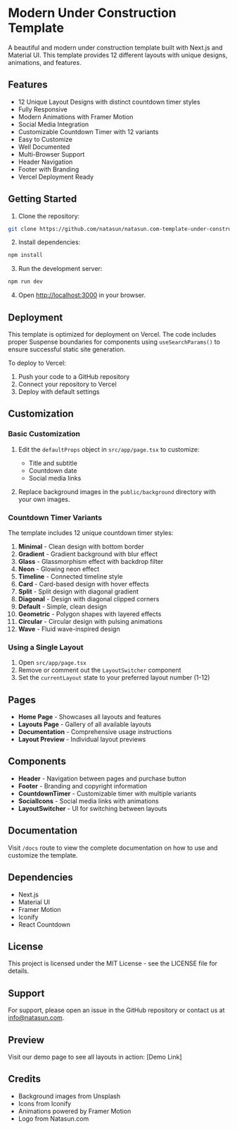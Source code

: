 # Modern Under Construction Template

A beautiful and modern under construction template built with Next.js and Material UI. This template provides 12 different layouts with unique designs, animations, and features.

## Features

- 12 Unique Layout Designs with distinct countdown timer styles
- Fully Responsive
- Modern Animations with Framer Motion
- Social Media Integration
- Customizable Countdown Timer with 12 variants
- Easy to Customize
- Well Documented
- Multi-Browser Support
- Header Navigation
- Footer with Branding
- Vercel Deployment Ready

## Getting Started

1. Clone the repository:
```bash
git clone https://github.com/natasun/natasun.com-template-under-construction.git
```

2. Install dependencies:
```bash
npm install
```

3. Run the development server:
```bash
npm run dev
```

4. Open [http://localhost:3000](http://localhost:3000) in your browser.

## Deployment

This template is optimized for deployment on Vercel. The code includes proper Suspense boundaries for components using `useSearchParams()` to ensure successful static site generation.

To deploy to Vercel:

1. Push your code to a GitHub repository
2. Connect your repository to Vercel
3. Deploy with default settings

## Customization

### Basic Customization

1. Edit the `defaultProps` object in `src/app/page.tsx` to customize:
   - Title and subtitle
   - Countdown date
   - Social media links

2. Replace background images in the `public/background` directory with your own images.

### Countdown Timer Variants

The template includes 12 unique countdown timer styles:

1. **Minimal** - Clean design with bottom border
2. **Gradient** - Gradient background with blur effect
3. **Glass** - Glassmorphism effect with backdrop filter
4. **Neon** - Glowing neon effect
5. **Timeline** - Connected timeline style
6. **Card** - Card-based design with hover effects
7. **Split** - Split design with diagonal gradient
8. **Diagonal** - Design with diagonal clipped corners
9. **Default** - Simple, clean design
10. **Geometric** - Polygon shapes with layered effects
11. **Circular** - Circular design with pulsing animations
12. **Wave** - Fluid wave-inspired design

### Using a Single Layout

1. Open `src/app/page.tsx`
2. Remove or comment out the `LayoutSwitcher` component
3. Set the `currentLayout` state to your preferred layout number (1-12)

## Pages

- **Home Page** - Showcases all layouts and features
- **Layouts Page** - Gallery of all available layouts
- **Documentation** - Comprehensive usage instructions
- **Layout Preview** - Individual layout previews

## Components

- **Header** - Navigation between pages and purchase button
- **Footer** - Branding and copyright information
- **CountdownTimer** - Customizable timer with multiple variants
- **SocialIcons** - Social media links with animations
- **LayoutSwitcher** - UI for switching between layouts

## Documentation

Visit `/docs` route to view the complete documentation on how to use and customize the template.

## Dependencies

- Next.js
- Material UI
- Framer Motion
- Iconify
- React Countdown

## License

This project is licensed under the MIT License - see the LICENSE file for details.

## Support

For support, please open an issue in the GitHub repository or contact us at info@natasun.com.

## Preview

Visit our demo page to see all layouts in action: [Demo Link]

## Credits

- Background images from Unsplash
- Icons from Iconify
- Animations powered by Framer Motion
- Logo from Natasun.com
